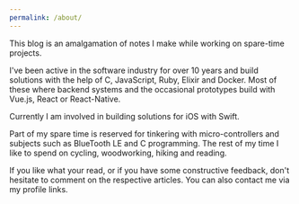 ```yaml
---
permalink: /about/
---
```

This blog is an amalgamation of notes I make while working on spare-time projects.

I've been active in the software industry for over 10 years and build solutions with the help of C, JavaScript, Ruby, Elixir and Docker. Most of these where backend systems and the occasional prototypes build with Vue.js, React or React-Native.

Currently I am involved in building solutions for iOS with Swift.

Part of my spare time is reserved for tinkering with micro-controllers and subjects such as BlueTooth LE and C programming. The rest of my time I like to spend on cycling, woodworking, hiking and reading.

If you like what your read, or if you have some constructive feedback, don't hesitate to comment on the respective articles. You can also contact me via my profile links.